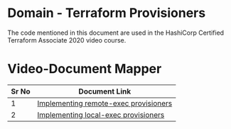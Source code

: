 # Domain  - Terraform Provisioners

The code mentioned in this document are used in the HashiCorp Certified Terraform Associate 2020 video course.


# Video-Document Mapper

| Sr No | Document Link |
| ------ | ------ |
| 1 | [Implementing remote-exec provisioners][PlDa] |
| 2 | [Implementing local-exec provisioners][PlDb] |




[PlDa]: <https://github.com/zealvora/terraform-beginner-to-advanced-resource/blob/master/Section%203%20-%20Terraform%20Provisioners/remote-exec.tf>
[PlDb]: <https://github.com/zealvora/terraform-beginner-to-advanced-resource/blob/master/Section%203%20-%20Terraform%20Provisioners/local-exec.tff>

